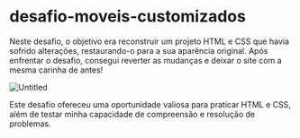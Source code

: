# desafio-moveis-customizados

Neste desafio, o objetivo era reconstruir um projeto HTML e CSS que havia sofrido alterações, restaurando-o para a sua aparência original. Após enfrentar o desafio, consegui reverter as mudanças e deixar o site com a mesma carinha de antes! 

![Untitled](https://github.com/MatheusNerisRocha/desafio-moveis-customizados/assets/166330932/272fd565-2508-4d87-bcbe-5419ad3507ba)

Este desafio ofereceu uma oportunidade valiosa para praticar HTML e CSS, além de testar minha capacidade de compreensão e resolução de problemas.


